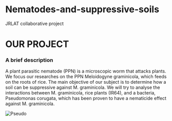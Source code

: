 # Nematodes-and-suppressive-soils
JRLAT collaborative project

# OUR PROJECT

### A brief description
A plant parasitic nematode (PPN) is a microscopic worm that attacks plants. We focus our researches on the PPN Meloidogyne graminicola, which feeds on the roots of rice. The main objective of our subject is to determine how a soil can be suppressive against M. graminicola. We will try to analyse the interactions between M. graminicola, rice plants (IR64), and a bacteria, Pseudomonas corugata, which has been proven to have a nematicide effect against M. graminicola.

![Pseudo](https://www.news-medical.net/image.axd?picture=2018%2F7%2Fshutterstock_By_Kateryna_Kon-1.jpg)

